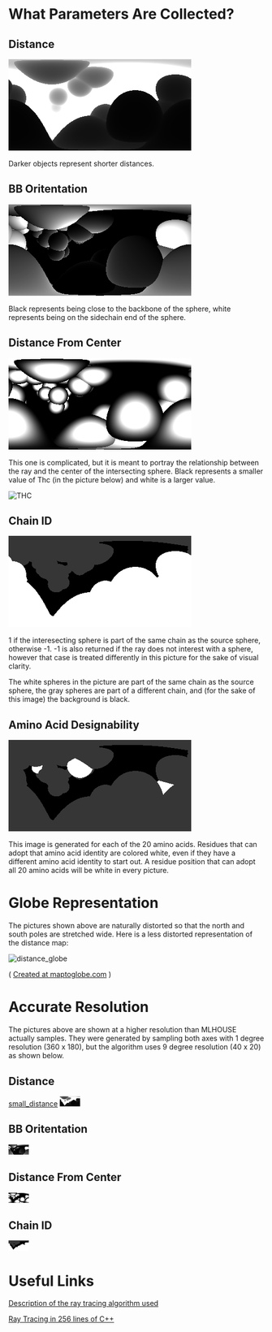 # What Parameters Are Collected?

## Distance

<img src="pics/3U3B_resid50.distance.png" alt="distance" class="inline"/>

Darker objects represent shorter distances.

## BB Oritentation

<img src="pics/3U3B_resid50.bb_orientation_angle_rad.png" alt="BB" class="inline"/>

Black represents being close to the backbone of the sphere,
white represents being on the sidechain end of the sphere.

## Distance From Center

<img src="pics/3U3B_resid50.thc.png" alt="Thc" class="inline"/>

This one is complicated, but it is meant to portray the relationship between the ray and the center of the intersecting sphere.
Black represents a smaller value of Thc (in the picture below) and white is a larger value.

![THC](https://www.scratchapixel.com/images/upload/ray-simple-shapes/raysphereisect1.png)

## Chain ID

<img src="pics/3U3B_resid50.chain.png" alt="chain" class="inline"/>

1 if the interesecting sphere is part of the same chain as the source sphere, otherwise -1.
-1 is also returned if the ray does not interest with a sphere,
however that case is treated differently in this picture for the sake of visual clarity. 

The white spheres in the picture are part of the same chain as the source sphere,
the gray spheres are part of a different chain, and
(for the sake of this image)
the background is black.

## Amino Acid Designability

<img src="pics/3U3B_resid50.res_10.png" alt="aa" class="inline"/>

This image is generated for each of the 20 amino acids.
Residues that can adopt that amino acid identity are colored white,
even if they have a different amino acid identity to start out.
A residue position that can adopt all 20 amino acids will be white in every picture.

# Globe Representation

The pictures shown above are naturally distorted so that the
north and south poles are stretched wide.
Here is a less distorted representation of the distance map:

<img src="pics/Distancegif.gif" alt="distance_globe" class="inline"/>

( [Created at maptoglobe.com](https://www.maptoglobe.com) )

# Accurate Resolution

The pictures above are shown at a higher resolution than MLHOUSE actually samples.
They were generated by sampling both axes with 1 degree resolution (360 x 180),
but the algorithm uses 9 degree resolution (40 x 20) as shown below.

## Distance

[small_distance](pics/3U3B_resid50.9deg.distance.png)
<img src="pics/3U3B_resid50.9deg.distance.png" alt="distance" class="inline"/>

## BB Oritentation

<img src="pics/3U3B_resid50.9deg.bb_orientation_angle_rad.png" alt="BB" class="inline"/>

## Distance From Center

<img src="pics/3U3B_resid50.9deg.thc.png" alt="Thc" class="inline"/>

## Chain ID

<img src="pics/3U3B_resid50.9deg.chain.png" alt="chain" class="inline"/>

# Useful Links

[Description of the ray tracing algorithm used](https://www.scratchapixel.com/lessons/3d-basic-rendering/minimal-ray-tracer-rendering-simple-shapes/ray-sphere-intersection)

[Ray Tracing in 256 lines of C++](https://github.com/ssloy/tinyraytracer)

<!-- For more details see [GitHub Flavored Markdown](https://guides.github.com/features/mastering-markdown/). -->
